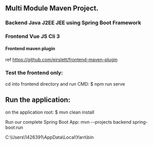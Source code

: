 
## Multi Module Maven Project.

### Backend Java J2EE JEE using Spring Boot Framework
### Frontend Vue JS Cli 3

#### Frontend maven plugin 
ref https://github.com/eirslett/frontend-maven-plugin
### Test the frontend only:
cd into frontend directory and run CMD:
$ npm run serve

## Run the application:
on the application root:
$ mvn clean install

Run our complete Spring Boot App:
mvn --projects backend spring-boot:run

C:\Users\1426391\AppData\Local\Yarn\bin